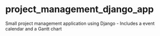 # project_management_django_app
Small project management application using Django - Includes a event calendar and a Gantt chart
